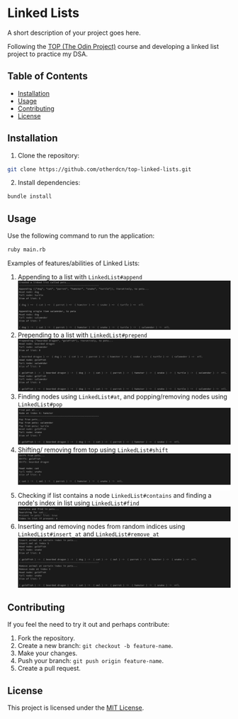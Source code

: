 # Linked Lists
A short description of your project goes here.

Following the [TOP (The Odin Project)](https://www.theodinproject.com/lessons/ruby-linked-lists) course and developing a linked list project to practice my DSA.

## Table of Contents
- [Installation](#installation)
- [Usage](#usage)
- [Contributing](#contributing)
- [License](#license)

## Installation
1. Clone the repository:
```bash
git clone https://github.com/otherdcn/top-linked-lists.git
```

2. Install dependencies:
```bash
bundle install
```

## Usage
Use the following command to run the application:
```bash
ruby main.rb
```

Examples of features/abilities of Linked Lists:
1. Appending to a list with `LinkedList#append`
![Image 1](./assets/1.png)
2. Prepending to a list with `LinkedList#prepend`
![Image 2](./assets/2.png)
3. Finding nodes using `LinkedList#at`, and popping/removing nodes using `LinkedList#pop`
![Image 3](./assets/3.png)
4. Shifting/ removing from top using `LinkedList#shift`
![Image 4](./assets/4.png)
5. Checking if list contains a node `LinkedList#contains` and finding a node's index in list using `LinkedList#find`
![Image 5](./assets/5.png)
6. Inserting and removing nodes from random indices using `LinkedList#insert_at` and `LinkedList#remove_at`
![Image 6](./assets/6.png)

## Contributing
If you feel the need to try it out and perhaps contribute:
1. Fork the repository.
2. Create a new branch: `git checkout -b feature-name`.
3. Make your changes.
4. Push your branch: `git push origin feature-name`.
5. Create a pull request.

## License
This project is licensed under the [MIT License](LICENSE).

